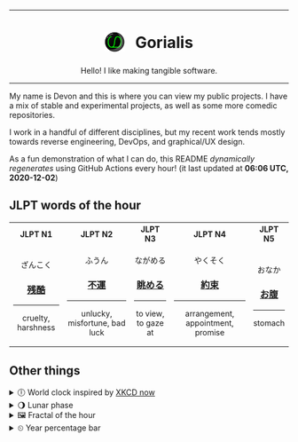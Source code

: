 ***

<h1 align="center">
<sub>
    <img src="readme/resources/avatar.png" height="36">
</sub>
&nbsp;
Gorialis
</h1>
<p align="center">
Hello! I like making tangible software.
</p>

***

My name is Devon and this is where you can view my public projects. I have a mix of stable and experimental projects, as well as some more comedic repositories.

I work in a handful of different disciplines, but my recent work tends mostly towards reverse engineering, DevOps, and graphical/UX design.

As a fun demonstration of what I can do, this README *dynamically regenerates* using GitHub Actions every hour! (it last updated at **06:06 UTC, 2020-12-02**)

<h2>JLPT words of the hour</h2>
<table>
    <tr>
        <th>JLPT N1</th>
        <th>JLPT N2</th>
        <th>JLPT N3</th>
        <th>JLPT N4</th>
        <th>JLPT N5</th>
    </tr>
    <tr>
        <td>
            <p align="center">ざんこく</p>
            <h3 align="center"><b><a href="https://jisho.org/search/%E6%AE%8B%E9%85%B7">残酷</a></b></h3>
            <hr>
            <p align="center">cruelty,<wbr> harshness</p>
        </td>
        <td>
            <p align="center">ふうん</p>
            <h3 align="center"><b><a href="https://jisho.org/search/%E4%B8%8D%E9%81%8B">不運</a></b></h3>
            <hr>
            <p align="center">unlucky,<wbr> misfortune,<wbr> bad luck</p>
        </td>
        <td>
            <p align="center">ながめる</p>
            <h3 align="center"><b><a href="https://jisho.org/search/%E7%9C%BA%E3%82%81%E3%82%8B">眺める</a></b></h3>
            <hr>
            <p align="center">to view,<wbr> to gaze at</p>
        </td>
        <td>
            <p align="center">やくそく</p>
            <h3 align="center"><b><a href="https://jisho.org/search/%E7%B4%84%E6%9D%9F">約束</a></b></h3>
            <hr>
            <p align="center">arrangement,<wbr> appointment,<wbr> promise</p>
        </td>
        <td>
            <p align="center">おなか</p>
            <h3 align="center"><b><a href="https://jisho.org/search/%E3%81%8A%E8%85%B9">お腹</a></b></h3>
            <hr>
            <p align="center">stomach</p>
        </td>
    </tr>
</table>

<h2>Other things</h2>
<details>
<summary>🕕  World clock inspired by <a href="https://xkcd.com/now">XKCD now</a></summary>

> <img src="generated/now.png" width="512">

</details>
<details>
<summary>🌖 Lunar phase</summary>

The moon is approximately 59.97% through its phase (Waning Gibbous).

</details>
<details>
<summary>&#x1f5bc; Fractal of the hour</summary>

> <img src="generated/fractal.png" width="512">

</details>
<details>
<summary>&#x23f2; Year percentage bar</summary>
<pre><code>2020 [██████████████████▁▁] 91.87%</code></pre>
</details>
